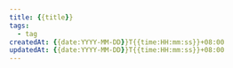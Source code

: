 ```yaml
---
title: {{title}}
tags:
  - tag
createdAt: {{date:YYYY-MM-DD}}T{{time:HH:mm:ss}}+08:00
updatedAt: {{date:YYYY-MM-DD}}T{{time:HH:mm:ss}}+08:00
---
```


